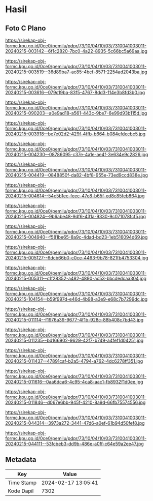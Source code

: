 # Hasil

## Foto C Plano

https://sirekap-obj-formc.kpu.go.id/0ce0/pemilu/pdpr/73/10/04/10/03/7310041003011-20240215-003142--6f1c2820-7bc0-4a22-8935-5c66bc5a69aa.jpg

https://sirekap-obj-formc.kpu.go.id/0ce0/pemilu/pdpr/73/10/04/10/03/7310041003011-20240215-003519--36d89ba7-ac85-4bcf-8571-2254ad2043ba.jpg

https://sirekap-obj-formc.kpu.go.id/0ce0/pemilu/pdpr/73/10/04/10/03/7310041003011-20240215-003616--079c19ba-83f5-4767-8dd3-114e3b8fd3b0.jpg

https://sirekap-obj-formc.kpu.go.id/0ce0/pemilu/pdpr/73/10/04/10/03/7310041003011-20240215-090203--a0e9ad18-a561-443c-9be7-6e99d93b115d.jpg

https://sirekap-obj-formc.kpu.go.id/0ce0/pemilu/pdpr/73/10/04/10/03/7310041003011-20240215-003918--be7e02d2-429f-4ffb-b664-b084efdecbc5.jpg

https://sirekap-obj-formc.kpu.go.id/0ce0/pemilu/pdpr/73/10/04/10/03/7310041003011-20240215-004230--08786095-c37e-4a1e-ae4f-3e634e9c2826.jpg

https://sirekap-obj-formc.kpu.go.id/0ce0/pemilu/pdpr/73/10/04/10/03/7310041003011-20240215-004419--0848850f-da82-4bf8-955e-73ed9ccd838e.jpg

https://sirekap-obj-formc.kpu.go.id/0ce0/pemilu/pdpr/73/10/04/10/03/7310041003011-20240215-004614--54c5b1ec-feec-47e8-b65f-ed8c85feb864.jpg

https://sirekap-obj-formc.kpu.go.id/0ce0/pemilu/pdpr/73/10/04/10/03/7310041003011-20240215-004824--9b6abe48-9df6-431a-9330-9c071078fcf5.jpg

https://sirekap-obj-formc.kpu.go.id/0ce0/pemilu/pdpr/73/10/04/10/03/7310041003011-20240215-004940--f581be65-8a9c-4dad-bd23-1eb516094d69.jpg

https://sirekap-obj-formc.kpu.go.id/0ce0/pemilu/pdpr/73/10/04/10/03/7310041003011-20240215-005127--6dcb66b0-c0ce-4463-9b78-821fb4753304.jpg

https://sirekap-obj-formc.kpu.go.id/0ce0/pemilu/pdpr/73/10/04/10/03/7310041003011-20240215-005311--c1f28352-a482-4890-ac53-bbcdedcaa304.jpg

https://sirekap-obj-formc.kpu.go.id/0ce0/pemilu/pdpr/73/10/04/10/03/7310041003011-20240215-104154--b59f997d-e46d-4b98-a3e9-e68c7b7299dc.jpg

https://sirekap-obj-formc.kpu.go.id/0ce0/pemilu/pdpr/73/10/04/10/03/7310041003011-20240215-011114--f1976a39-9677-4f1b-928c-88b408c7bd43.jpg

https://sirekap-obj-formc.kpu.go.id/0ce0/pemilu/pdpr/73/10/04/10/03/7310041003011-20240215-011235--bd166902-9629-42f7-b749-a4fef1d04251.jpg

https://sirekap-obj-formc.kpu.go.id/0ce0/pemilu/pdpr/73/10/04/10/03/7310041003011-20240215-011437--47891caf-b2a5-4794-a762-4dc6278ff351.jpg

https://sirekap-obj-formc.kpu.go.id/0ce0/pemilu/pdpr/73/10/04/10/03/7310041003011-20240215-011616--0aa6dca6-4c95-4ca8-aac1-fb8932f1d0ee.jpg

https://sirekap-obj-formc.kpu.go.id/0ce0/pemilu/pdpr/73/10/04/10/03/7310041003011-20240215-011846--d067e6bb-945f-4210-8a9d-66fb75574556.jpg

https://sirekap-obj-formc.kpu.go.id/0ce0/pemilu/pdpr/73/10/04/10/03/7310041003011-20240215-044314--3973a272-3441-47d6-a0ef-61b94d50fef8.jpg

https://sirekap-obj-formc.kpu.go.id/0ce0/pemilu/pdpr/73/10/04/10/03/7310041003011-20240215-044111--53fcbeb3-dd9b-486e-a0ff-c64e59a2ee47.jpg


## Metadata

| Key        | Value               |
| ---------- | ------------------- |
| Time Stamp | 2024-02-17 13:05:41 |
| Kode Dapil | 7302                |



